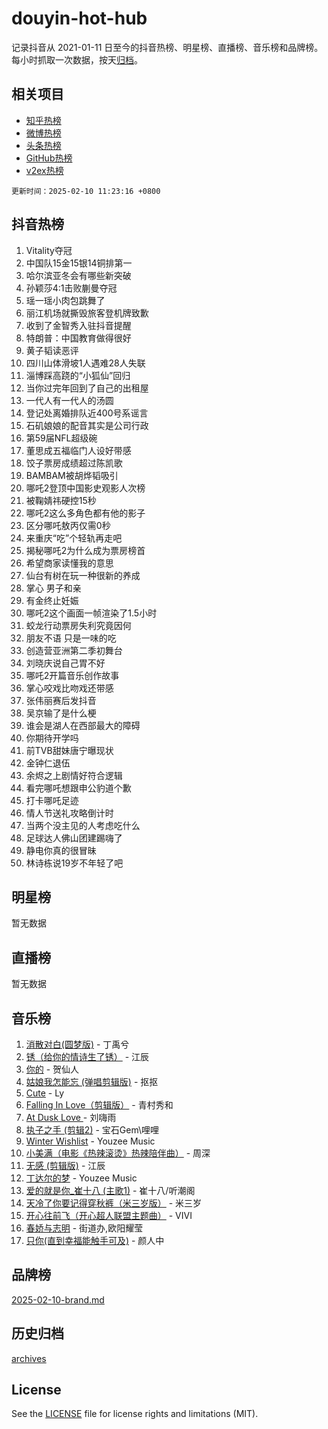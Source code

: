 # douyin-hot-hub

记录抖音从 2021-01-11 日至今的抖音热榜、明星榜、直播榜、音乐榜和品牌榜。每小时抓取一次数据，按天[归档](archives)。

## 相关项目

- [知乎热榜](https://github.com/lonnyzhang423/zhihu-hot-hub)
- [微博热榜](https://github.com/lonnyzhang423/weibo-hot-hub)
- [头条热榜](https://github.com/lonnyzhang423/toutiao-hot-hub)
- [GitHub热榜](https://github.com/lonnyzhang423/github-hot-hub)
- [v2ex热榜](https://github.com/lonnyzhang423/v2ex-hot-hub)


`更新时间：2025-02-10 11:23:16 +0800`

## 抖音热榜

1. Vitality夺冠
1. 中国队15金15银14铜排第一
1. 哈尔滨亚冬会有哪些新突破
1. 孙颖莎4:1击败蒯曼夺冠
1. 瑶一瑶小肉包跳舞了
1. 丽江机场就撕毁旅客登机牌致歉
1. 收到了金智秀入驻抖音提醒
1. 特朗普：中国教育做得很好
1. 黄子韬读恶评
1. 四川山体滑坡1人遇难28人失联
1. 淄博踩高跷的“小狐仙”回归
1. 当你过完年回到了自己的出租屋
1. 一代人有一代人的汤圆
1. 登记处离婚排队近400号系谣言
1. 石矶娘娘的配音其实是公司行政
1. 第59届NFL超级碗
1. 董思成五福临门人设好带感
1. 饺子票房成绩超过陈凯歌
1. BAMBAM被胡烨韬吸引
1. 哪吒2登顶中国影史观影人次榜
1. 被鞠婧祎硬控15秒
1. 哪吒2这么多角色都有他的影子
1. 区分哪吒敖丙仅需0秒
1. 来重庆“吃”个轻轨再走吧
1. 揭秘哪吒2为什么成为票房榜首
1. 希望商家读懂我的意思
1. 仙台有树在玩一种很新的养成
1. 掌心 男子和亲
1. 有金终止妊娠
1. 哪吒2这个画面一帧渲染了1.5小时
1. 蛟龙行动票房失利究竟因何
1. 朋友不语 只是一味的吃
1. 创造营亚洲第二季初舞台
1. 刘晓庆说自己胃不好
1. 哪吒2开篇音乐创作故事
1. 掌心咬戏比吻戏还带感
1. 张伟丽赛后发抖音
1. 吴京输了是什么梗
1. 谁会是湖人在西部最大的障碍
1. 你期待开学吗
1. 前TVB甜妹唐宁曝现状
1. 金钟仁退伍
1. 余烬之上剧情好符合逻辑
1. 看完哪吒想跟申公豹道个歉
1. 打卡哪吒足迹
1. 情人节送礼攻略倒计时
1. 当两个没主见的人考虑吃什么
1. 足球达人佛山团建踢嗨了
1. 静电你真的很冒昧
1. 林诗栋说19岁不年轻了吧

## 明星榜

暂无数据

## 直播榜

暂无数据

## 音乐榜

1. [消散对白(圆梦版)](https://sf5-hl-cdn-tos.douyinstatic.com/obj/tos-cn-ve-2774/og4jB5I5IizzoZVAAAzWgBMAsMDWoArfwBOiFs) - 丁禹兮
1. [锈（给你的情诗生了锈）](https://sf5-hl-cdn-tos.douyinstatic.com/obj/tos-cn-ve-2774/o8a1PBtVqIYbPEGK6e5A4egedVMdm3fCIz6bbE) - 江辰
1. [你的](https://sf5-hl-cdn-tos.douyinstatic.com/obj/tos-cn-ve-2774/oYuIeKf42jB7sEV6B2upMdpYAgfrQWj0FeRegh) - 贺仙人
1. [姑娘我怎能忘 (弹唱剪辑版)](https://sf5-hl-cdn-tos.douyinstatic.com/obj/tos-cn-ve-2774/okamwrBGEMz6illuEofAsMV4yzF5tVWbBiA5AI) - 抠抠
1. [Cute](https://sf5-hl-cdn-tos.douyinstatic.com/obj/tos-cn-ve-2774/o4IbIzHWKAAB4wsS5qMBRiiAlEBGTpQRNfFvuo) - Ly
1. [Falling In Love（剪辑版）](https://sf5-hl-cdn-tos.douyinstatic.com/obj/tos-cn-ve-2774/o8ajpA8zzgBPahbBIO8AcKGBLJezFCRd1wfP9f) - 青村秀和
1. [ At Dusk  Love ](https://sf5-hl-cdn-tos.douyinstatic.com/obj/tos-cn-ve-2774/o8CrpCf5CaYgI4ZrtQgMQAFEfuGqNnRSDQAPBc) - 刘嗨雨
1. [执子之手 (剪辑2)](https://sf5-hl-cdn-tos.douyinstatic.com/obj/tos-cn-ve-2774/oUoZLQjCc31XzqsBnBQUNgeKtYPBcgbFDwtfcu) - 宝石Gem\哩哩
1. [Winter Wishlist](https://sf5-hl-cdn-tos.douyinstatic.com/obj/tos-cn-ve-2774/oIIgUOeamCFCVAzxN6MFRLIBlLGpUqQxeeHrLE) - Youzee Music
1. [小美满（电影《热辣滚烫》热辣陪伴曲）](https://sf5-hl-cdn-tos.douyinstatic.com/obj/tos-cn-ve-2774/o0GAn2lSgfZIDUgtevCGDQYnFg4CwnrBaxbTZL) - 周深
1. [无感 (剪辑版)](https://sf5-hl-cdn-tos.douyinstatic.com/obj/tos-cn-ve-2774/o0eIsUzJBDlQaQFC5OFlgbMEZC1TFYBftOBn6p) - 江辰
1. [丁达尔的梦](https://sf5-hl-cdn-tos.douyinstatic.com/obj/tos-cn-ve-2774/oMU3WirUZBVQkAC9ccG5P2IQirziZM2RTInUY) - Youzee Music
1. [爱的就是你_崔十八 (主歌1)](https://sf5-hl-cdn-tos.douyinstatic.com/obj/tos-cn-ve-2774/oI5BO5DhFZ6UTcNCnZaOCBLtZ7WIMQGfgnXf5E) - 崔十八/听潮阁
1. [天冷了你要记得穿秋裤（米三岁版）](https://sf5-hl-cdn-tos.douyinstatic.com/obj/tos-cn-ve-2774/oQlIwVIDWiZ6BQilAorS7MA0AgCkQDvcZAdm1) - 米三岁
1. [开心往前飞（开心超人联盟主题曲）](https://sf5-hl-cdn-tos.douyinstatic.com/obj/tos-cn-ve-2774/9d8fb7c82cf1421fb93a9fe925275e0a) - VIVI
1. [春娇与志明](https://sf5-hl-cdn-tos.douyinstatic.com/obj/tos-cn-ve-2774/e530d8fceb7044b39707d7f9ff54add1) - 街道办,欧阳耀莹
1. [只你(直到幸福能触手可及)](https://sf5-hl-cdn-tos.douyinstatic.com/obj/tos-cn-ve-2774/o0lBkRDzFTeaVSUz3ZZSCBVtZ5DIMQGfgmEAuE) - 颜人中

## 品牌榜

[2025-02-10-brand.md](archives/2025-02-10-brand.md)

## 历史归档

[archives](archives)

## License

See the [LICENSE](LICENSE) file for license rights and limitations (MIT).
